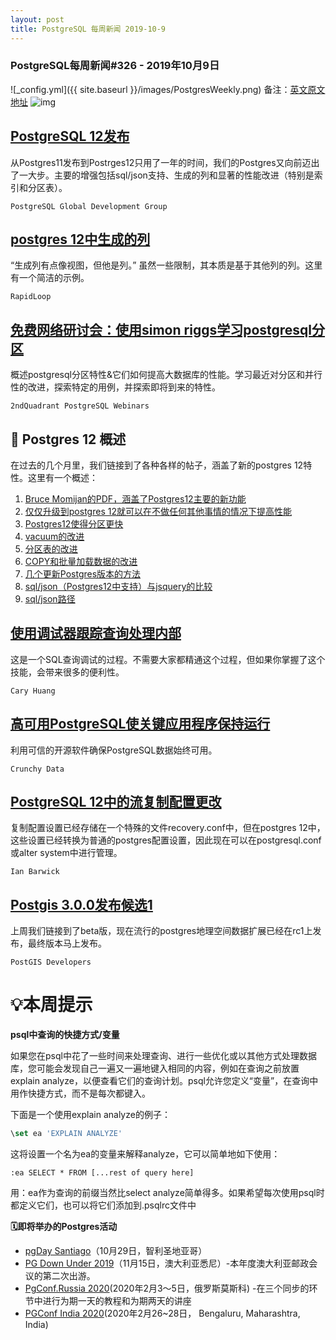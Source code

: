 ```yaml
---
layout: post
title: PostgreSQL 每周新闻 2019-10-9
---
```

### PostgreSQL每周新闻#326 - 2019年10月9日
![_config.yml]({{ site.baseurl }}/images/PostgresWeekly.png)
备注：[英文原文地址](https://postgresweekly.com/issues/326)
![img](https://res.cloudinary.com/cpress/image/upload/w_1280,e_sharpen:60/v1570535120/f7ksfjt0klgx0oyoom09.jpg)
## [PostgreSQL 12发布](https://postgresweekly.com/link/78166/web)
从Postgres11发布到Postrges12只用了一年的时间，我们的Postgres又向前迈出了一大步。主要的增强包括sql/json支持、生成的列和显著的性能改进（特别是索引和分区表）。


`PostgreSQL Global Development Group `
## [postgres 12中生成的列](https://postgresweekly.com/link/78168/web)
“生成列有点像视图，但他是列。” 虽然一些限制，其本质是基于其他列的列。这里有一个简洁的示例。


`RapidLoop `
## [免费网络研讨会：使用simon riggs学习postgresql分区](https://postgresweekly.com/link/78169/web)
概述postgresql分区特性&它们如何提高大数据库的性能。学习最近对分区和并行性的改进，探索特定的用例，并探索即将到来的特性。

`2ndQuadrant PostgreSQL Webinars `



## 🐘 **Postgres 12 概述**

在过去的几个月里，我们链接到了各种各样的帖子，涵盖了新的postgres 12特性。这里有一个概述：

1. [Bruce Momijan的PDF，涵盖了Postgres12主要的新功能](https://postgresweekly.com/link/78170/web)
2. [仅仅升级到postgres 12就可以在不做任何其他事情的情况下提高性能](https://info.crunchydata.com/blog/just-upgrade-how-postgresql-12-can-improve-your-performance)
3. [Postgres12使得分区更快](https://postgresweekly.com/link/78172/web)
4. [vacuum的改进](https://postgresweekly.com/link/78173/web)
5. [分区表的改进](https://postgresweekly.com/link/78174/web)
6. [COPY和批量加载数据的改进](https://postgresweekly.com/link/78175/web)
7. [几个更新Postgres版本的方法](https://www.cybertec-postgresql.com/en/a-primer-on-postgresql-upgrade-methods/)
8. [sql/json（Postgres12中支持）与jsquery的比较](https://thombrown.blogspot.com/2019/07/jsquery-vs-sqljson.html)
9. [sql/json路径](https://paquier.xyz/postgresql-2/postgres-12-jsonpath/)



## [使用调试器跟踪查询处理内部](https://postgresweekly.com/link/78179/web)

这是一个SQL查询调试的过程。不需要大家都精通这个过程，但如果你掌握了这个技能，会带来很多的便利性。


`Cary Huang `
## [高可用PostgreSQL使关键应用程序保持运行](https://postgresweekly.com/link/78180/web)
利用可信的开源软件确保PostgreSQL数据始终可用。


`Crunchy Data `
## [PostgreSQL 12中的流复制配置更改](https://postgresweekly.com/link/78181/web)
复制配置设置已经存储在一个特殊的文件recovery.conf中，但在postgres 12中，这些设置已经转换为普通的postgres配置设置，因此现在可以在postgresql.conf或alter system中进行管理。


`Ian Barwick `
## [Postgis 3.0.0发布候选1](https://postgresweekly.com/link/78182/web)
上周我们链接到了beta版，现在流行的postgres地理空间数据扩展已经在rc1上发布，最终版本马上发布。


`PostGIS Developers `
# 💡本周提示

**psql中查询的快捷方式/变量**

如果您在psql中花了一些时间来处理查询、进行一些优化或以其他方式处理数据库，您可能会发现自己一遍又一遍地键入相同的内容，例如在查询之前放置explain analyze，以便查看它们的查询计划。psql允许您定义“变量”，在查询中用作快捷方式，而不是每次都键入。



下面是一个使用explain analyze的例子：

```sql
\set ea 'EXPLAIN ANALYZE'
```

这将设置一个名为ea的变量来解释analyze，它可以简单地如下使用：

```
:ea SELECT * FROM [...rest of query here]
```

用：ea作为查询的前缀当然比select analyze简单得多。如果希望每次使用psql时都定义它们，也可以将它们添加到.psqlrc文件中



**🗓即将举办的Postgres活动**

- [pgDay Santiago](https://postgresweekly.com/link/77478/web)（10月29日，智利圣地亚哥）
- [PG Down Under 2019](https://postgresweekly.com/link/77479/web)（11月15日，澳大利亚悉尼）-本年度澳大利亚邮政会议的第二次出游。
- [PgConf.Russia 2020](https://postgresweekly.com/link/78187/web)(2020年2月3～5日，俄罗斯莫斯科) -在三个同步的环节中进行为期一天的教程和为期两天的讲座
- [PGConf India 2020](https://pgconf.in/conferences/pgconfin2020)(2020年2月26~28日， Bengaluru, Maharashtra, India) 

